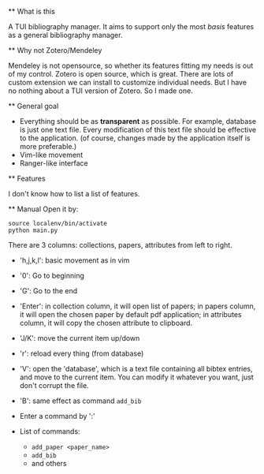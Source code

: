 ** What is this

A TUI bibliography manager.
It aims to support only the most *basis* features as a general bibliography manager.

** Why not Zotero/Mendeley

Mendeley is not opensource, so whether its features fitting my needs is out of my control.
Zotero is open source, which is great. There are lots of custom extension we can install to customize individual needs. But I have no nothing about a TUI version of Zotero. So I made one.

** General goal
- Everything should be as **transparent** as possible. For example, database is just one text file. Every modification of this text file should be effective to the application. (of course, changes made by the application itself is more preferable.)
- Vim-like movement
- Ranger-like interface

** Features

I don't know how to list a list of features. 


** Manual
Open it by: 
```
source localenv/bin/activate
python main.py
```

There are 3 columns: collections, papers, attributes from left to right. 

- 'h,j,k,l': basic movement as in vim
- '0': Go to beginning
- 'G': Go to the end
- 'Enter': in collection column, it will open list of papers; in papers column, it will open the chosen paper by default pdf application; in attributes column, it will copy the chosen attribute to clipboard.
- 'J/K': move the current item up/down
- 'r': reload every thing (from database)
- 'V': open the 'database', which is a text file containing all bibtex entries, and move to the current item. You can modify it whatever you want, just don't corrupt the file.
- 'B': same effect as command ``add_bib``
- Enter a command by ':'
- List of commands:

    + ```add_paper <paper_name>```
    + ```add_bib```
    + and others


